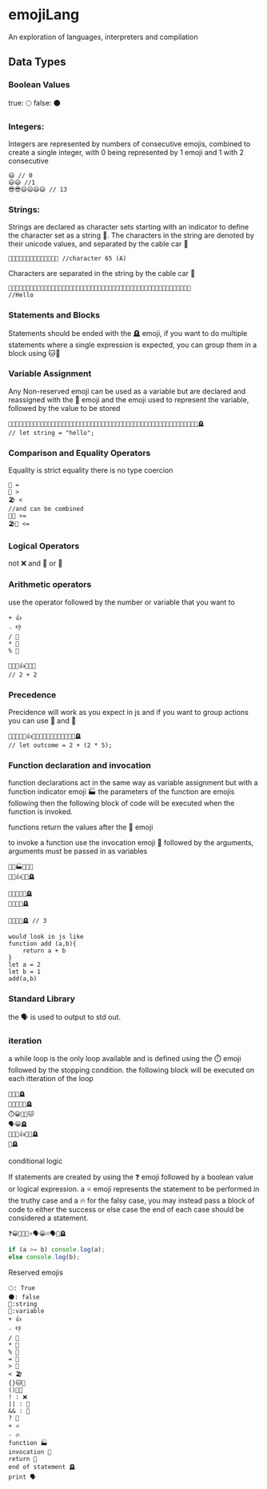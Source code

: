# emojiLang
An exploration of languages, interpreters and compilation

## Data Types 

### Boolean Values

true: 🌕
false: 🌑

### Integers:

Integers are represented by numbers of consecutive emojis, combined to create a single integer, with 0 being represented by 1 emoji and 1 with 2 consecutive

```
😃 // 0
😃😃 //1
😎😎😃😃😃😃 // 13
```

### Strings:
 
Strings are declared as character sets starting with an indicator to define the character set as a string 📜. The characters in the string are denoted by their unicode values, and separated by the cable car 🚠

```
📜😀😀😀😀😀😀😀😎😎😎😎😎😎 //character 65 (A)
```

Characters are separated in the string by the cable car 🚠

```
📜😀😀😀😀😀😀😀😀🐨🐨🐨🚠🐨🐨😆🐨🐨🚠😎😎🥹😍😍😍😍😍😍😍😍😍🚠😎😎🥹😍😍😍😍😍😍😍😍😍🚠🙌🙌🥸🥸🙌🙌
//Hello
```

### Statements and Blocks

Statements should be ended with the 🪦 emoji, if you want to do multiple statements where a single expression is expected, you can group them in a block using 🐱🐶

### Variable Assignment

Any Non-reserved emoji can be used as a variable but are declared and reassigned with the 🧠 emoji and the emoji used to represent the variable, followed by the value to be stored

```
🧠🤛📜😀😀😀😀😀😀😀😀🐨🐨🐨🚠🐨🐨😆🐨🐨🚠😎😎🥹😍😍😍😍😍😍😍😍😍🚠😎😎🥹😍😍😍😍😍😍😍😍😍🚠🙌🙌🥸🥸🙌🙌🪦
// let string = "hello";

```

### Comparison and Equality Operators

Equality is strict equality there is no type coercion

```
👥 =
🗻 >
🏖️ <
//and can be combined
🗻👥 >=
🏖️👥 <=
```

### Logical Operators

not ❌
and 🙌
or 🤷

### Arithmetic operators

use the operator followed by the number or variable that you want to

```
+ 👍
- 👎
/ 🖖
* 🤞
% 🤙

🥲🥲🥲👍🥲🥲🥲
// 2 + 2
```

### Precedence

Precidence will work as you expect in js and if you want to group actions you can use 🍺 and 🍔

```
🧠🤛🥲🥲🥲👍🍺🥲🥲🥲🤞🥲🥲🥲🥲🥲🥲🍔🪦
// let outcome = 2 + (2 * 5);
```

### Function declaration and invocation

function declarations act in the same way as variable assignment but with a function indicator emoji 🏭
the parameters of the function are emojis following then the following block of code will be executed when the function is invoked.

functions return the values after the 🎁 emoji

to invoke a function use the invocation emoji 💨 followed by the arguments, arguments must be passed in as variables

```
🧠🚗🏭😀😛🐱
🎁😀👍😛🐶🪦

🧠🥲😛😛😛🪦
🧠🥹😛😛🪦

🚗💨🥲🥹🪦 // 3

would look in js like
function add (a,b){
    return a + b
}
let a = 2
let b = 1
add(a,b)
```

### Standard Library

the 🗣️ is used to output to std out.

### iteration

a while loop is the only loop available and is defined using the ⏱️ emoji followed by the stopping condition. the following block will be executed on each itteration of the loop

```
🧠😀😛🪦
🧠🥸😛😛🙂🪦
⏱️😀👥🥸🐱
🗣️😀🪦
🧠😀😀👍🥲🥲🪦
🐶🪦
```

conditional logic

If statements are created by using the ❓ emoji followed by a boolean value or logical expression. a ⭐️ emoji represents the statement to be performed in the truthy case and
a 🔥 for the falsy case, you may instead pass a block of code to either the success or else case the end of each case should be considered a statement.

```
❓😀🗻👥🥸⭐️🗣️😀🔥🗣️🥸🪦
```

```js
if (a >= b) console.log(a);
else console.log(b);
```

Reserved emojis

```
🌕: True
🌑: false
📜:string
🧠:variable
+ 👍
- 👎
/ 🖖
* 🤞
% 🤙
= 👥
> 🗻
< 🏖️
{}🐱🐶
()🍺🍔
! : ❌
|| : 🤷
&& : 🙌
? 👀
+ ⭐️
- 🔥
function 🏭
invocation 💨
return 🎁
end of statement 🪦
print 🗣️
```
